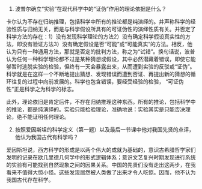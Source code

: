 1. 波普尔确立“实验”在现代科学中的“证伪”作用的理论依据是什么？

卡尔认为不存在归纳推理，包括科学中所有的推论都是纯演绎的。并声称科学的经验性质与归纳无关，而是与科学假设所具有的可证伪性的演绎性质有关。并否定了科学方法的存在：1）没有发现科学理论的方法2）没有确定科学假设真实性的方法，即没有验证方法3）没有确定假设是否“可能”或“可能真实”的方法。相反，他认为只有一种通用方法，那就是否定的批判方法，称之为“试错”。换句话说，波普认为任何一种科学理论都不过是某种猜想或假设，其中必然潜藏着错误，即使它能够暂时逃脱实验的检验，但终有一天会暴露出来，从而遭到实验的反驳或“证伪”。科学就是在这样一个不断地提出猜想、发现错误而遭到否证、再提出新的猜想的循环往复的过程中向前发展的。科学也包含错误，要经受经验的检验， “可证伪性”正是科学之为科学的标志。

此外，理论依旧是肯定后件，不存在归纳推理这种东西。所有的推论，包括科学中的推论，都是纯演绎的。实验只能检验理论，准确地说：实验其实是只能否决理论，绝不能证明任何理论。

2. 按照爱因斯坦的科学定义（第一题）以及最后一节课中他对我国先贤的点评，他认为我国古代有科学吗？

爱因斯坦说，西方科学的形成是以两个伟大的成就为基础的，意识古希腊哲学家们发明的记录在欧几里德几何学中的形式逻辑体系；意识文艺复兴时期发现进行系统的实验有可能找到自然现象之间的因果关系。中国的先贤们没有走出这两步，在我看来不值得大惊小怪。这些发现居然被人类做了出来才令人吃惊。因而，他不认为我国古代存在科学。